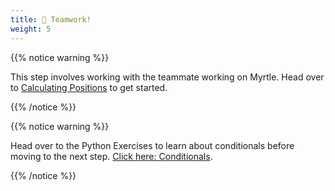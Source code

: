 ```yaml
---
title: 🤝 Teamwork!
weight: 5
---
```


{{% notice warning %}}

This step involves working with the teammate working on Myrtle.
Head over to [Calculating Positions](../../teamwork/1_calculating_positions) to get started.

{{% /notice %}}

{{% notice warning %}}

Head over to the Python Exercises to learn about conditionals before moving to the next step. [Click here: Conditionals](../../exercises/conditionals).

{{% /notice %}}
